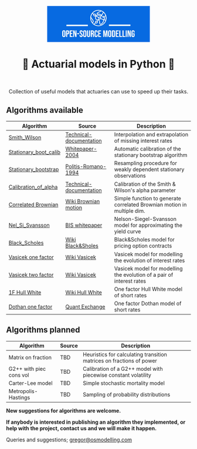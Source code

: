 <div align="center">
  <a href="https://github.com/qnity" target="_blank">
    <picture>
      <img src="images/OSM_logo.jpeg" width=280 alt="Logo"/>
    </picture>
  </a>
</div>

<h1 align="center" style="border-botom: none">
  <b>
    🐍 Actuarial models in Python 🐍     
  </b>
</h1>

</br>

<p align="center">
  Collection of useful models that actuaries can use to speed up their tasks. 
</p>


## Algorithms available

| Algorithm                | Source                              | Description                                                                 |
| -------------------------| ----------------------------------- | ----------------------------------------------------------------------      |
| [Smith_Wilson]           | [Technical-documentation]           | Interpolation and extrapolation of missing interest rates                   |
| [Stationary_boot_calib]  | [Whitepaper-2004]                   | Automatic calibration of the stationary bootstrap algorithm                 |
| [Stationary_bootstrap]   | [Politis-Romano-1994]               | Resampling procedure for weakly dependent stationary observations           |
| [Calibration_of_alpha]   | [Technical-documentation]           | Calibration of the Smith & Wilson's alpha parameter                         |
| [Correlated Brownian]    | [Wiki Brownian motion]              | Simple function to generate correlated Brownian motion in multiple dim.     |
| [Nel_Si_Svansson]        | [BIS whitepaper]                    | Nelson-Siegel-Svansson model for approximating the yield curve              |
| [Black_Scholes]          | [Wiki Black&Sholes]                 | Black&Scholes model for pricing option contracts                            |
| [Vasicek one factor]     | [Wiki Vasicek]                      | Vasicek model for modelling the evolution of interest rates                 |
| [Vasicek two factor]     | [Wiki Vasicek]                      | Vasicek model for modelling the evolution of a pair of interest rates       |
| [1F Hull White]          | [Wiki Hull White]                   | One factor Hull White model of short rates                                  |
| [Dothan one factor]      | [Quant Exchange]                    | One factor Dothan model of short rates                                      |

[Quant Exchange]:https://quant.stackexchange.com/questions/16017/for-the-dothan-model-eqbt-infty
[Dothan one factor]:https://github.com/open-source-modelling/insurance_python/tree/main/dothan_one_factor
[Wiki Hull White]:https://en.wikipedia.org/wiki/Hull%E2%80%93White_model
[1F Hull White]:https://github.com/open-source-modelling/insurance_python/tree/main/hull_white_one_factor
[Smith_Wilson]: https://github.com/open-source-modelling/insurance_python/tree/main/smith_wilson
[Technical-documentation]: https://www.eiopa.europa.eu/sites/default/files/risk_free_interest_rate/12092019-technical_documentation.pdf
[Stationary_boot_calib]: https://github.com/open-source-modelling/insurance_python/tree/main/stationary_bootstrap_calibration
[Whitepaper-2004]: http://public.econ.duke.edu/~ap172/Politis_White_2004.pdf
[Stationary_bootstrap]: https://github.com/open-source-modelling/insurance_python/tree/main/stationary_bootstrap
[Politis-Romano-1994]: https://www.jstor.org/stable/2290993
[Calibration_of_alpha]: https://github.com/open-source-modelling/insurance_python/tree/main/bisection_alpha
[Correlated Brownian]: https://github.com/open-source-modelling/insurance_python/tree/main/correlated_brownian_motion_python
[Wiki Brownian motion]: https://en.wikipedia.org/wiki/Brownian_motion
[Nel_Si_Svansson]: https://github.com/open-source-modelling/insurance_python/tree/main/nelson_siegel_svansson
[BIS whitepaper]: https://www.bis.org/publ/bppdf/bispap25l.pdf
[Black_Scholes]: https://github.com/open-source-modelling/insurance_python/tree/main/black_sholes
[Wiki Black&Sholes]: https://en.wikipedia.org/wiki/Black%E2%80%93Scholes_model
[Vasicek one factor]: https://github.com/open-source-modelling/insurance_python/tree/main/vasicek_one_factor
[Wiki Vasicek]: https://en.wikipedia.org/wiki/Vasicek_model
[Vasicek two factor]: https://github.com/open-source-modelling/insurance_python/tree/main/vasicek_two_factor

## Algorithms planned

| Algorithm              | Source                              | Description                                                            |
| ---------------------- | ----------------------------------- | ---------------------------------------------------------------------- |
| Matrix on fraction     | TBD                                 | Heuristics for calculating transition matrices on fractions of power   |
| G2++ with piec cons vol| TBD                                 | Calibration of a G2++ model with piecewise constant volatility          |
| Carter-Lee model       | TBD                                 | Simple stochastic mortality model                                      |
| Metropolis-Hastings    | TBD                                 | Sampling of probability distributions                                  |

<b> New suggestions for algorithms are welcome. </b>

<b> If anybody is interested in publishing an algorithm they implemented, or help with the project, contact us and we will make it happen. </b>

Queries and suggestions; gregor@osmodelling.com
